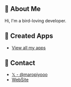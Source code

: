 ## 🐤 About Me
Hi, I'm a bird-loving developer.

## 📱 Created Apps

- [View all my apps](https://maropiyo.com/works/)

## 📨 Contact

- [𝕏 - @maropiyooo](https://x.com/maropiyooo)
- [WebSite](https://maropiyo.com)

<!--
**maropiyo/maropiyo** is a ✨ _special_ ✨ repository because its `README.md` (this file) appears on your GitHub profile.

Here are some ideas to get you started:

- 🔭 I’m currently working on ...
- 🌱 I’m currently learning ...
- 👯 I’m looking to collaborate on ...
- 🤔 I’m looking for help with ...
- 💬 Ask me about ...
- 📫 How to reach me: ...
- 😄 Pronouns: ...
- ⚡ Fun fact: ...
-->
